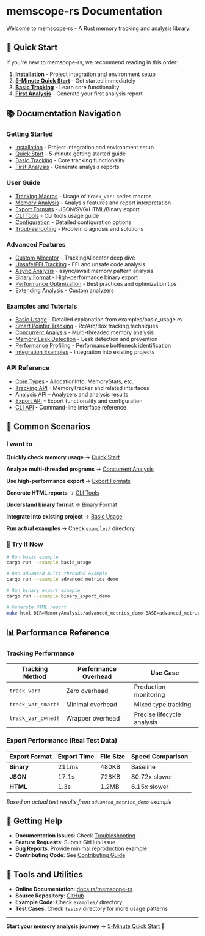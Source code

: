 # memscope-rs Documentation

Welcome to memscope-rs - A Rust memory tracking and analysis library!

## 🚀 Quick Start

If you're new to memscope-rs, we recommend reading in this order:

1. **[Installation](getting-started/installation.md)** - Project integration and environment setup
2. **[5-Minute Quick Start](getting-started/quick-start.md)** - Get started immediately
3. **[Basic Tracking](getting-started/basic-tracking.md)** - Learn core functionality
4. **[First Analysis](getting-started/first-analysis.md)** - Generate your first analysis report

## 📚 Documentation Navigation

### Getting Started

- [Installation](getting-started/installation.md) - Project integration and environment setup
- [Quick Start](getting-started/quick-start.md) - 5-minute getting started guide
- [Basic Tracking](getting-started/basic-tracking.md) - Core tracking functionality
- [First Analysis](getting-started/first-analysis.md) - Generate analysis reports

### User Guide

- [Tracking Macros](user-guide/tracking-macros.md) - Usage of `track_var!` series macros
- [Memory Analysis](user-guide/memory-analysis.md) - Analysis features and report interpretation
- [Export Formats](user-guide/export-formats.md) - JSON/SVG/HTML/Binary export
- [CLI Tools](user-guide/cli-tools.md) - CLI tools usage guide
- [Configuration](user-guide/configuration.md) - Detailed configuration options
- [Troubleshooting](user-guide/troubleshooting.md) - Problem diagnosis and solutions

### Advanced Features

- [Custom Allocator](advanced/custom-allocator.md) - TrackingAllocator deep dive
- [Unsafe/FFI Tracking](advanced/unsafe-ffi-tracking.md) - FFI and unsafe code analysis
- [Async Analysis](advanced/async-analysis.md) - async/await memory pattern analysis
- [Binary Format](advanced/binary-format.md) - High-performance binary export
- [Performance Optimization](advanced/performance-optimization.md) - Best practices and optimization tips
- [Extending Analysis](advanced/extending-analysis.md) - Custom analyzers

### Examples and Tutorials

- [Basic Usage](examples/basic-usage.md) - Detailed explanation from examples/basic_usage.rs
- [Smart Pointer Tracking](examples/smart-pointers.md) - Rc/Arc/Box tracking techniques
- [Concurrent Analysis](examples/concurrent-analysis.md) - Multi-threaded memory analysis
- [Memory Leak Detection](examples/memory-leak-detection.md) - Leak detection and prevention
- [Performance Profiling](examples/performance-profiling.md) - Performance bottleneck identification
- [Integration Examples](examples/integration-examples.md) - Integration into existing projects

### API Reference

- [Core Types](api-reference/core-types.md) - AllocationInfo, MemoryStats, etc.
- [Tracking API](api-reference/tracking-api.md) - MemoryTracker and related interfaces
- [Analysis API](api-reference/analysis-api.md) - Analyzers and analysis results
- [Export API](api-reference/export-api.md) - Export functionality and configuration
- [CLI API](api-reference/cli-api.md) - Command-line interface reference

## 🎯 Common Scenarios

### I want to

**Quickly check memory usage** → [Quick Start](getting-started/quick-start.md)

**Analyze multi-threaded programs** → [Concurrent Analysis](examples/concurrent-analysis.md)

**Use high-performance export** → [Export Formats](user-guide/export-formats.md)

**Generate HTML reports** → [CLI Tools](user-guide/cli-tools.md)

**Understand binary format** → [Binary Format](advanced/binary-format.md)

**Integrate into existing project** → [Basic Usage](examples/basic-usage.md)

**Run actual examples** → Check `examples/` directory

### 🚀 Try It Now

```bash
# Run basic example
cargo run --example basic_usage

# Run advanced multi-threaded example  
cargo run --example advanced_metrics_demo

# Run binary export example
cargo run --example binary_export_demo

# Generate HTML report
make html DIR=MemoryAnalysis/advanced_metrics_demo BASE=advanced_metrics_demo
```

## 📊 Performance Reference

### Tracking Performance

| Tracking Method | Performance Overhead | Use Case |
|----------------|---------------------|----------|
| `track_var!` | Zero overhead | Production monitoring |
| `track_var_smart!` | Minimal overhead | Mixed type tracking |
| `track_var_owned!` | Wrapper overhead | Precise lifecycle analysis |

### Export Performance (Real Test Data)

| Export Format | Export Time | File Size | Speed Comparison |
|--------------|-------------|-----------|------------------|
| **Binary** | 211ms | 480KB | Baseline |
| **JSON** | 17.1s | 728KB | 80.72x slower |
| **HTML** | 1.3s | 1.2MB | 6.15x slower |

*Based on actual test results from `advanced_metrics_demo` example*

## 🤝 Getting Help

- **Documentation Issues**: Check [Troubleshooting](user-guide/troubleshooting.md)
- **Feature Requests**: Submit GitHub Issue
- **Bug Reports**: Provide minimal reproduction example
- **Contributing Code**: See [Contributing Guide](contributing/development-setup.md)

## 🔧 Tools and Utilities

- **Online Documentation**: [docs.rs/memscope-rs](https://docs.rs/memscope-rs)
- **Source Repository**: [GitHub](https://github.com/TimWood0x10/memscope-rs)
- **Example Code**: Check `examples/` directory
- **Test Cases**: Check `tests/` directory for more usage patterns

---

**Start your memory analysis journey** → [5-Minute Quick Start](getting-started/quick-start.md) 🚀